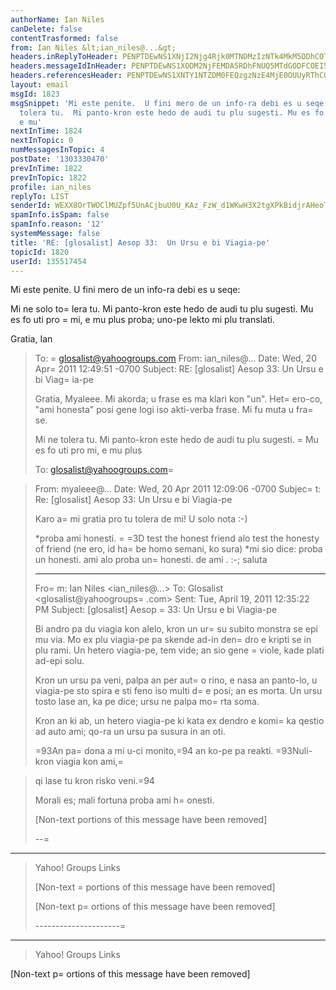 ```yaml
---
authorName: Ian Niles
canDelete: false
contentTrasformed: false
from: Ian Niles &lt;ian_niles@...&gt;
headers.inReplyToHeader: PENPTDEwNS1XNjI2Njg4Rjk0MTNDMzIzNTk4MkM5ODhCOTMwQHBoeC5nYmw+
headers.messageIdInHeader: PENPTDEwNS1XODM2NjFEMDA5RDhFNUQ5MTdGODFCOEI5MzBAcGh4LmdibD4=
headers.referencesHeader: PENPTDEwNS1XNTY1NTZDM0FEQzgzNzE4MjE0OUUyRThCOTAwQHBoeC5nYmw+LDw5NjA3NTcuNDkyNDcucW1Ad2ViMTExNDA0Lm1haWwuZ3ExLnlhaG9vLmNvbT4sPENPTDEwNS1XNjI2Njg4Rjk0MTNDMzIzNTk4MkM5ODhCOTMwQHBoeC5nYmw+
layout: email
msgId: 1823
msgSnippet: 'Mi este penite.  U fini mero de un info-ra debi es u seqe: Mi ne solo
  tolera tu.  Mi panto-kron este hedo de audi tu plu sugesti. Mu es fo uti pro mi,
  e mu'
nextInTime: 1824
nextInTopic: 0
numMessagesInTopic: 4
postDate: '1303330470'
prevInTime: 1822
prevInTopic: 1822
profile: ian_niles
replyTo: LIST
senderId: WEXX8OrTWOClMUZpf5UnACjbuU0U_KAz_FzW_d1WKwH3X2tgXPkBidjrAHeoT0pvWx8E0QuHcxoNmBcIBnh8nOwzoSTk0UKK
spamInfo.isSpam: false
spamInfo.reason: '12'
systemMessage: false
title: 'RE: [glosalist] Aesop 33:  Un Ursu e bi Viagia-pe'
topicId: 1820
userId: 135517454
---
```



Mi este penite.  U fini mero de un info-ra debi es u seqe:
 
Mi ne solo to=
lera tu.  Mi panto-kron este hedo de audi tu plu sugesti. Mu es fo uti pro =
mi, e mu plus proba; uno-pe lekto mi plu translati.
 
Gratia,
Ian 
 
> To: =
glosalist@yahoogroups.com
> From: ian_niles@...
> Date: Wed, 20 Apr=
 2011 12:49:51 -0700
> Subject: RE: [glosalist] Aesop 33: Un Ursu e bi Viag=
ia-pe
> 
> 
> Gratia, Myaleee. Mi akorda; u frase es ma klari kon "un". Het=
ero-co, "ami honesta" posi gene logi iso akti-verba frase. Mi fu muta u fra=
se. 
> 
> Mi ne tolera tu. Mi panto-kron este hedo de audi tu plu sugesti. =
Mu es fo uti pro mi, e mu plus 
> 
> 
> 
> 
> To: glosalist@yahoogroups.com=

> From: myaleee@...
> Date: Wed, 20 Apr 2011 12:09:06 -0700
> Subjec=
t: Re: [glosalist] Aesop 33: Un Ursu e bi Viagia-pe
> 
> 
> 
> 
> 
> Karo a=
mi
> gratia pro tu tolera de mi! U solo nota :-)
> 
> *proba ami honesti. =
=3D test the honest friend alo test the honesty of friend 
> (ne ero, id ha=
be homo semani, ko sura)
> *mi sio dice: proba un honesti. ami alo proba un=
 honesti. de ami . :-;
> saluta
> 
> ________________________________
> Fro=
m: Ian Niles <ian_niles@...>
> To: Glosalist <glosalist@yahoogroups=
.com>
> Sent: Tue, April 19, 2011 12:35:22 PM
> Subject: [glosalist] Aesop =
33: Un Ursu e bi Viagia-pe
> 
> Bi andro pa du viagia kon alelo, kron un ur=
su subito monstra se epi mu via. Mo 
> ex plu viagia-pe pa skende ad-in den=
dro e kripti se in plu rami. Un hetero 
> viagia-pe, tem vide; an sio gene =
viole, kade plati ad-epi solu. 
> 
> Kron un ursu pa veni, palpa an per aut=
o rino, e nasa an panto-lo, u viagia-pe 
> sto spira e sti feno iso multi d=
e posi; an es morta. Un ursu tosto lase an, ka 
> pe dice; ursu ne palpa mo=
rta soma. 
> 
> Kron an ki ab, un hetero viagia-pe ki kata ex dendro e komi=
ka qestio ad auto 
> ami; qo-ra un ursu pa susura in an oti. 
> 
> =93An pa=
 dona a mi u-ci monito,=94 an ko-pe pa reakti. =93Nuli-kron viagia kon ami,=
 
> qi lase tu kron risko veni.=94
> 
> Morali es; mali fortuna proba ami h=
onesti. 
> 
> [Non-text portions of this message have been removed]
> 
> --=
----------------------------------
> 
> Yahoo! Groups Links
> 
> [Non-text =
portions of this message have been removed]
> 
> 
> 
> 
> 
> 
> [Non-text p=
ortions of this message have been removed]
> 
> 
> 
> ---------------------=
---------------
> 
> Yahoo! Groups Links
> 
> 
> 
 		 	   		  

[Non-text p=
ortions of this message have been removed]


